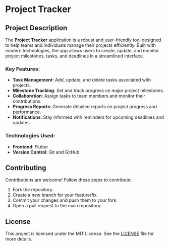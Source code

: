 # Project Tracker

## Project Description

The **Project Tracker** application is a robust and user-friendly tool designed to help teams and individuals manage their projects efficiently. Built with modern technologies, the app allows users to create, update, and monitor project milestones, tasks, and deadlines in a streamlined interface.

### Key Features:

- **Task Management**: Add, update, and delete tasks associated with projects.
- **Milestone Tracking**: Set and track progress on major project milestones.
- **Collaboration**: Assign tasks to team members and monitor their contributions.
- **Progress Reports**: Generate detailed reports on project progress and performance.
- **Notifications**: Stay informed with reminders for upcoming deadlines and updates.

### Technologies Used:

- **Frontend**: Flutter
- **Version Control**: Git and GitHub

## Contributing

Contributions are welcome! Follow these steps to contribute:

1. Fork the repository.
2. Create a new branch for your feature/fix.
3. Commit your changes and push them to your fork.
4. Open a pull request to the main repository.

## License

This project is licensed under the MIT License. See the [LICENSE](LICENSE) file for more details.
